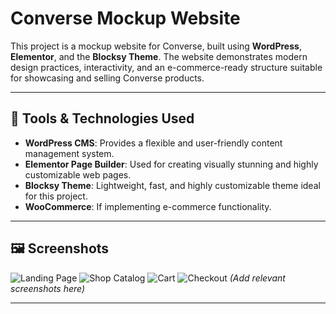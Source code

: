 # Converse Mockup Website

This project is a mockup website for Converse, built using **WordPress**, **Elementor**, and the **Blocksy Theme**. The website demonstrates modern design practices, interactivity, and an e-commerce-ready structure suitable for showcasing and selling Converse products.

---

## 🔧 Tools & Technologies Used
- **WordPress CMS**: Provides a flexible and user-friendly content management system.
- **Elementor Page Builder**: Used for creating visually stunning and highly customizable web pages.
- **Blocksy Theme**: Lightweight, fast, and highly customizable theme ideal for this project.
- **WooCommerce**: If implementing e-commerce functionality.

---

## 🖼️ Screenshots
![Landing Page](https://i.imgur.com/kLboCvC.jpeg)
![Shop Catalog](https://i.imgur.com/3MS5bjv.png)
![Cart](https://i.imgur.com/YCiolSk.png)
![Checkout](https://i.imgur.com/whcwCDZ.png)
*(Add relevant screenshots here)*

---

